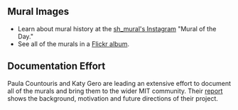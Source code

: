## Mural Images

- Learn about mural history at the [sh_mural's Instagram](https://goo.gl/Uxiipy) "Mural of the Day."
- See all of the murals in a [Flickr album](https://goo.gl/awqu2S).

## Documentation Effort

Paula Countouris and Katy Gero are leading an extensive effort to document all of the murals and bring them to the wider MIT community. Their [report](https://goo.gl/yZmXYc) shows the background, motivation and future directions of their project. 
